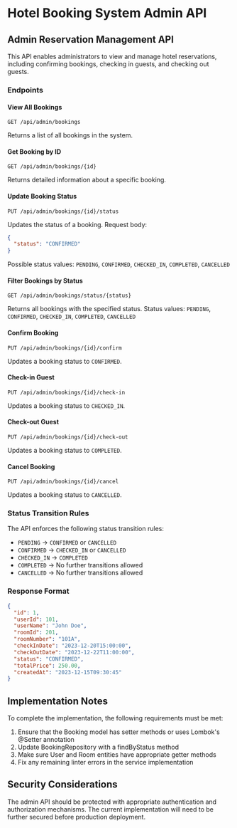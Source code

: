 # Hotel Booking System Admin API

## Admin Reservation Management API

This API enables administrators to view and manage hotel reservations, including confirming bookings, checking in guests, and checking out guests.

### Endpoints

#### View All Bookings
```
GET /api/admin/bookings
```
Returns a list of all bookings in the system.

#### Get Booking by ID
```
GET /api/admin/bookings/{id}
```
Returns detailed information about a specific booking.

#### Update Booking Status
```
PUT /api/admin/bookings/{id}/status
```
Updates the status of a booking. Request body:
```json
{
  "status": "CONFIRMED"
}
```
Possible status values: `PENDING`, `CONFIRMED`, `CHECKED_IN`, `COMPLETED`, `CANCELLED`

#### Filter Bookings by Status
```
GET /api/admin/bookings/status/{status}
```
Returns all bookings with the specified status.
Status values: `PENDING`, `CONFIRMED`, `CHECKED_IN`, `COMPLETED`, `CANCELLED`

#### Confirm Booking
```
PUT /api/admin/bookings/{id}/confirm
```
Updates a booking status to `CONFIRMED`.

#### Check-in Guest
```
PUT /api/admin/bookings/{id}/check-in
```
Updates a booking status to `CHECKED_IN`.

#### Check-out Guest
```
PUT /api/admin/bookings/{id}/check-out
```
Updates a booking status to `COMPLETED`.

#### Cancel Booking
```
PUT /api/admin/bookings/{id}/cancel
```
Updates a booking status to `CANCELLED`.

### Status Transition Rules

The API enforces the following status transition rules:
- `PENDING` → `CONFIRMED` or `CANCELLED`
- `CONFIRMED` → `CHECKED_IN` or `CANCELLED`
- `CHECKED_IN` → `COMPLETED`
- `COMPLETED` → No further transitions allowed
- `CANCELLED` → No further transitions allowed

### Response Format

```json
{
  "id": 1,
  "userId": 101,
  "userName": "John Doe",
  "roomId": 201,
  "roomNumber": "101A",
  "checkInDate": "2023-12-20T15:00:00",
  "checkOutDate": "2023-12-22T11:00:00",
  "status": "CONFIRMED",
  "totalPrice": 250.00,
  "createdAt": "2023-12-15T09:30:45"
}
```

## Implementation Notes

To complete the implementation, the following requirements must be met:

1. Ensure that the Booking model has setter methods or uses Lombok's @Setter annotation
2. Update BookingRepository with a findByStatus method
3. Make sure User and Room entities have appropriate getter methods
4. Fix any remaining linter errors in the service implementation

## Security Considerations

The admin API should be protected with appropriate authentication and authorization mechanisms. The current implementation will need to be further secured before production deployment. 